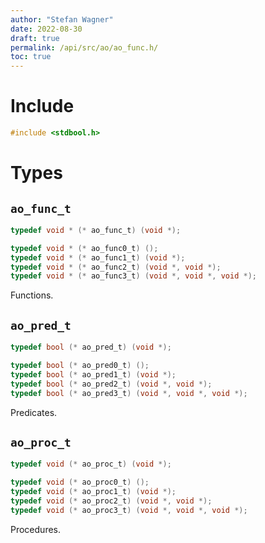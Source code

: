 ```yaml
---
author: "Stefan Wagner"
date: 2022-08-30
draft: true
permalink: /api/src/ao/ao_func.h/
toc: true
---
```


# Include

```c
#include <stdbool.h>
```

# Types

## `ao_func_t`

```c
typedef void * (* ao_func_t) (void *);
```

```c
typedef void * (* ao_func0_t) ();
typedef void * (* ao_func1_t) (void *);
typedef void * (* ao_func2_t) (void *, void *);
typedef void * (* ao_func3_t) (void *, void *, void *);
```

Functions.

## `ao_pred_t`

```c
typedef bool (* ao_pred_t) (void *);
```

```c
typedef bool (* ao_pred0_t) ();
typedef bool (* ao_pred1_t) (void *);
typedef bool (* ao_pred2_t) (void *, void *);
typedef bool (* ao_pred3_t) (void *, void *, void *);
```

Predicates.

## `ao_proc_t`

```c
typedef void (* ao_proc_t) (void *);
```

```c
typedef void (* ao_proc0_t) ();
typedef void (* ao_proc1_t) (void *);
typedef void (* ao_proc2_t) (void *, void *);
typedef void (* ao_proc3_t) (void *, void *, void *);
```

Procedures.
